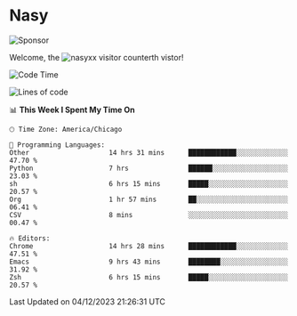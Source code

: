 # Nasy

<!--
<p align="center">
<img height="200" src="https://github-readme-stats.vercel.app/api?username=nasyxx&count_private=true&show_icons=true&theme=dracula&include_all_commits=true"/>
<img height="200" src="https://github-readme-stats.vercel.app/api/top-langs/?username=nasyxx&theme=dracula&hide=html,jupyter+notebook&count_private=true&show_icons=true"/>
</p>

  
----------------
-->

![Sponsor](https://img.shields.io/static/v1.svg?label=Sponsor&message=%E2%9D%A4&logo=GitHub&style=flat&color=pink)
 
Welcome, the ![nasyxx visitor counter](https://count.getloli.com/get/@nasyxx?theme=rule34)th vistor!
 
<!--START_SECTION:waka-->
![Code Time](http://img.shields.io/badge/Code%20Time-4%2C051%20hrs%2013%20mins-blue)

![Lines of code](https://img.shields.io/badge/From%20Hello%20World%20I%27ve%20Written-6.3%20million%20lines%20of%20code-blue)

📊 **This Week I Spent My Time On** 

```text
🕑︎ Time Zone: America/Chicago

💬 Programming Languages: 
Other                    14 hrs 31 mins      ████████████░░░░░░░░░░░░░   47.70 % 
Python                   7 hrs               ██████░░░░░░░░░░░░░░░░░░░   23.03 % 
sh                       6 hrs 15 mins       █████░░░░░░░░░░░░░░░░░░░░   20.57 % 
Org                      1 hr 57 mins        ██░░░░░░░░░░░░░░░░░░░░░░░   06.41 % 
CSV                      8 mins              ░░░░░░░░░░░░░░░░░░░░░░░░░   00.47 % 

🔥 Editors: 
Chrome                   14 hrs 28 mins      ████████████░░░░░░░░░░░░░   47.51 % 
Emacs                    9 hrs 43 mins       ████████░░░░░░░░░░░░░░░░░   31.92 % 
Zsh                      6 hrs 15 mins       █████░░░░░░░░░░░░░░░░░░░░   20.57 % 
```


 Last Updated on 04/12/2023 21:26:31 UTC
<!--END_SECTION:waka-->

<!-- ![visitors](https://visitor-badge.laobi.icu/badge?page_id=nasyxx.nasyxx) -->
